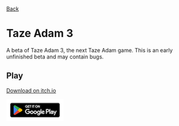 [Back]("index.md")
# Taze Adam 3

A beta of Taze Adam 3, the next Taze Adam game. This is an early unfinished beta and may contain bugs.

## Play
[Download on itch.io](https://spacechuck.itch.io/taze-adam-3d)

[![Google Play](playstore.png)](https://play.google.com/store/apps/details?id=com.SpaceChuck.TazeAdam3)
